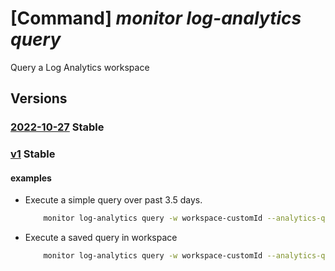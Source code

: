 # [Command] _monitor log-analytics query_

Query a Log Analytics workspace

## Versions

### [2022-10-27](/Resources/data-plane/microsoft.operationalinsights/L3dvcmtzcGFjZXMve30vcXVlcnk=/2022-10-27.xml) **Stable**

<!-- data-plane:microsoft.operationalinsights /workspaces/{}/query 2022-10-27 -->

### [v1](/Resources/data-plane/microsoft.operationalinsights/L3dvcmtzcGFjZXMve30vcXVlcnk=/v1.xml) **Stable**

<!-- data-plane:microsoft.operationalinsights /workspaces/{}/query v1 -->

#### examples

- Execute a simple query over past 3.5 days.
    ```bash
        monitor log-analytics query -w workspace-customId --analytics-query "AzureActivity | summarize count() by bin(TimeGenerated, 1h)" -t P3DT12H
    ```

- Execute a saved query in workspace
    ```bash
        monitor log-analytics query -w workspace-customId --analytics-query $(az monitor log-analytics workspace saved-search show -g resource-group --workspace-name workspace-name -n query-name --query query --output tsv)
    ```
